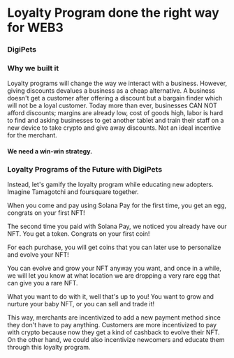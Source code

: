 # Loyalty Program done the right way for WEB3
### DigiPets

### Why we built it  
Loyalty programs will change the way we interact with a business. 
However, giving discounts devalues a business as a cheap alternative. 
A business doesn't get a customer after offering a discount but a bargain finder which will not be a loyal customer. 
Today more than ever, businesses CAN NOT afford discounts; margins are already low, cost of goods high, labor is hard to find
and asking businesses to get another tablet and train their staff on a new device to take crypto and give away discounts. 
Not an ideal incentive for the merchant. 
#### We need a win-win strategy. 

### Loyalty Programs of the Future with DigiPets
Instead, let's gamify the loyalty program while educating new adopters. 
Imagine Tamagotchi and foursquare together.

When you come and pay using Solana Pay for the first time, you get an egg, congrats on your first NFT! 

The second time you paid with Solana Pay, we noticed you already have our NFT. You get a token. Congrats on your first coin! 

For each purchase, you will get coins that you can later use to personalize and evolve your NFT!

You can evolve and grow your NFT anyway you want, and once in a while, we will let you know at what location we are dropping a very rare egg that can give you a rare NFT.

What you want to do with it, well that's up to you! You want to grow and nurture your baby NFT, or you can sell and trade it!

This way, merchants are incentivized to add a new payment method since they don't have to pay anything. Customers are more incentivized to pay with crypto because now they get a kind of cashback to evolve their NFT.
On the other hand, we could also incentivize newcomers and educate them through this loyalty program.


